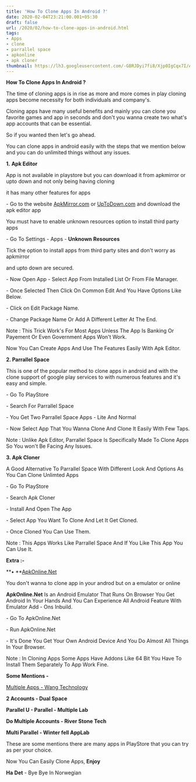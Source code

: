 ```yaml
---
title: 'How To Clone Apps In Android ?'
date: 2020-02-04T23:21:00.001+05:30
draft: false
url: /2020/02/how-to-clone-apps-in-android.html
tags: 
- Apps
- clone
- parrallel space
- apkonline
- apk cloner
thumbnail: https://lh3.googleusercontent.com/-GBRJDyi7fi8/Xjp0IgCqx7I/AAAAAAAABCU/_qABx8IICrALTDKO6QGSF190tnsWdTlGgCLcBGAsYHQ/s1600/IMG_20200205_131520_722.jpg
---
```


  

**How To Clone Apps In Android ?**

  

The time of cloning apps is in rise as more and more comes in play cloning apps become necessity for both individuals and company's.

  

Cloning apps have many useful benefits and mainly you can clone you favorite games and app in seconds and don't you wanna create two what's app accounts that can be essential.

  

So if you wanted then let's go ahead.

You can clone apps in android easily with the steps that we mention below and you can do unlimited things without any issues.

  

**1.** **Apk Editor**

  

App is not available in playstore but you can download it from apkmirror or upto down and not only being having cloning 

it has many other features for apps 

  

\- Go to the website [ApkMirror.com](https://www.apkmirror.com/apk/steelworks/apk-editor-steelworks/) or [UpToDown.com](https://apk-editor.en.uptodown.com/android) and download the apk editor app

  

You must have to enable unknown resources option to install third party apps 

  

\- Go To Settings - Apps - **Unknown** **Resources** 

  

Tick the option to install apps from third party sites and don't worry as apkmirror

and upto down are secured.

  

\- Now Open App - Select App From Installed List Or From File Manager.

  

\- Once Selected Then Click On Common Edit And You Have Options Like Below.

  

\- Click on Edit Package Name.

  

\- Change Package Name Or Add A Different Letter At The End.

  

Note : This Trick Work's For Most Apps Unless The App Is Banking Or Payement Or Even Government Apps Won't Work.

  

Now You Can Create Apps And Use The Features Easily With Apk Editor.

  

**2\. Parrallel Space**

  

This is one of the popular method to clone apps in android and with the clone support of google play services to with numerous features and it's easy and simple.

  

\- Go To PlayStore

  

\- Search For Parrallel Space 

  

\- You Get Two Parrallel Space Apps - Lite And Normal

  

\- Now Select App That You Wanna Clone And Clone It Easily With Few Taps.

  

Note : Unlike Apk Editor, Parrallel Space Is Specifically Made To Clone Apps So You won't Be Facing Any Issues.

  

**3\. Apk Cloner**

  

A Good Alternative To Parrallel Space With Different Look And Options As You Can Clone Unlimted Apps 

  

\- Go To PlayStore

  

\- Search Apk Cloner

  

\- Install And Open The App

  

\- Select App You Want To Clone And Let It Get Cloned.

  

\- Once Cloned You Can Use Them.

  

Note : This Apps Works Like Parrallel Space And If You Like This App You Can Use It.

  

**Extra :-**

**• **[ApkOnline.Net](https://apkonline.net)

  

You don't wanna to clone app in your androd but on a emulator or online

  

**ApkOnline.Net** Is an Android Emulator That Runs On Browser You Get Android In Your Hands And You Can Experience All Android Feature With Emulator Add - Ons Inbuild.

  

\- Go To ApkOnline.Net

  

\- Run ApkOnline.Net

  

\- It's Done You Get Your Own Android Device And You Do Almost All Things In Your Browser.

  

Note : In Cloning Apps Some Apps Have Addons Like 64 Bit You Have To Install Them Separately To App Work Fine.

  

**Some Mentions -**

  

[Multiple Apps - Wang Technology](https://play.google.com/store/apps/details?id=com.excelliance.multiaccounts)  

  

**2 Accounts - Dual Space**

  

**Parallel U - Parallel - Multiple Lab**

  

**Do Multiple Accounts - River Stone Tech**

**Multi Parallel - Winter fell AppLab**

  

These are some mentions there are many apps in PlayStore that you can try as per your choice.

  

Now You Can Easily Clone Apps, **Enjoy**

  

**Ha** **Det** - Bye Bye In Norwegian